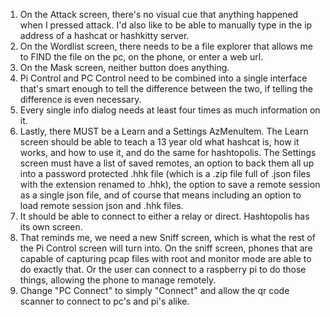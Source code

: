 1. On the Attack screen, there's no visual cue that anything happened when I pressed attack. I'd also like to be able to manually type in the ip address of a hashcat or hashkitty server.
2. On the Wordlist screen, there needs to be a file explorer that allows me to FIND the file on the pc, on the phone, or enter a web url.
3. On the Mask screen, neither button does anything.
4. Pi Control and PC Control need to be combined into a single interface that's smart enough to tell the difference between the two, if telling the difference is even necessary.
5. Every single info dialog needs at least four times as much information on it.
6. Lastly, there MUST be a Learn and a Settings AzMenuItem. The Learn screen should be able to teach a 13 year old what hashcat is, how it works, and how to use it, and do the same for hashtopolis. The Settings screen must have a list of saved remotes, an option to back them all up into a password protected .hhk file (which is a .zip file full of .json files with the extension renamed to .hhk), the option to save a remote session as a single json file, and of course that means including an option to load remote session json and .hhk files.
7. It should be able to connect to either a relay or direct. Hashtopolis has its own screen.
8. That reminds me, we need a new Sniff screen, which is what the rest of the Pi Control screen will turn into. On the sniff screen, phones that are capable of capturing pcap files with root and monitor mode are able to do exactly that. Or the user can connect to a raspberry pi to do those things, allowing the phone to manage remotely.
9. Change "PC Connect" to simply "Connect" and allow the qr code scanner to connect to pc's and pi's alike.